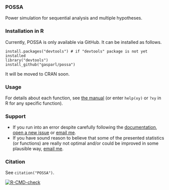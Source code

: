 ### POSSA

Power simulation for sequential analysis and multiple hypotheses.

### Installation in R

Currently, POSSA is only available via GitHub. It can be installed as follows.

```
install.packages("devtools") # if "devtools" package is not yet installed
library("devtools")
install_github("gasparl/possa")
```

It will be moved to CRAN soon.

### Usage

For details about each function, see [the manual](https://github.com/gasparl/possa/blob/master/POSSA.pdf "POSSA manual") (or enter `help(xy)` or `?xy` in R for any specific function).


### Support

* If you run into an error despite carefully following the [documentation](https://github.com/gasparl/possa/blob/master/POSSA.pdf "POSSA.pdf"), [open a new issue](https://github.com/gasparl/possa/issues "Issues") or [email me](mailto:lkcsgaspar@gmail.com).
* If you have sound reason to believe that some of the presented statistics (or functions) are really not optimal and/or could be improved in some plausible way, [email me](mailto:lkcsgaspar@gmail.com).

### Citation

See `citation("POSSA")`.

[![R-CMD-check](https://github.com/gasparl/possa/workflows/R-CMD-check/badge.svg)](https://github.com/gasparl/possa/actions)
